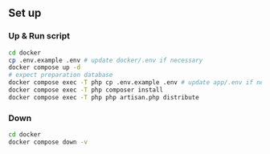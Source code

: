 ## Set up

### Up & Run script
```bash
cd docker
cp .env.example .env # update docker/.env if necessary
docker compose up -d
# expect preparation database
docker compose exec -T php cp .env.example .env # update app/.env if necessary
docker compose exec -T php composer install
docker compose exec -T php php artisan.php distribute
```

### Down
```bash
cd docker
docker compose down -v
```
